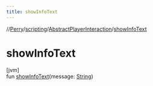 ```yaml
---
title: showInfoText
---
```

//[Perry](../../../index.html)/[scripting](../index.html)/[AbstractPlayerInteraction](index.html)/[showInfoText](show-info-text.html)



# showInfoText



[jvm]\
fun [showInfoText](show-info-text.html)(message: [String](https://kotlinlang.org/api/latest/jvm/stdlib/kotlin/-string/index.html))




